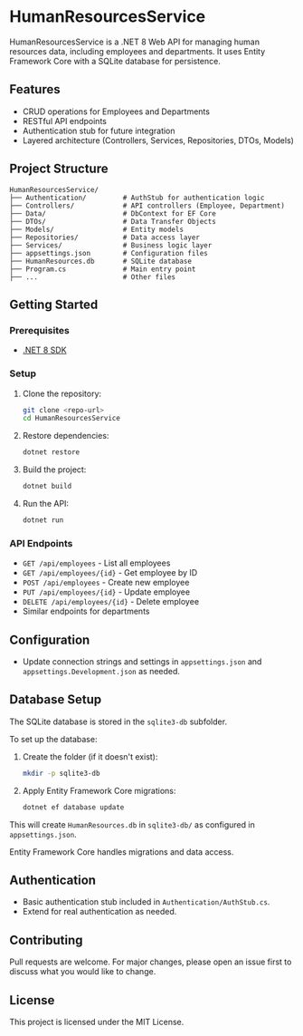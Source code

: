 
# HumanResourcesService

HumanResourcesService is a .NET 8 Web API for managing human resources data, including employees and departments. It uses Entity Framework Core with a SQLite database for persistence.

## Features
- CRUD operations for Employees and Departments
- RESTful API endpoints
- Authentication stub for future integration
- Layered architecture (Controllers, Services, Repositories, DTOs, Models)

## Project Structure
```
HumanResourcesService/
├── Authentication/         # AuthStub for authentication logic
├── Controllers/            # API controllers (Employee, Department)
├── Data/                   # DbContext for EF Core
├── DTOs/                   # Data Transfer Objects
├── Models/                 # Entity models
├── Repositories/           # Data access layer
├── Services/               # Business logic layer
├── appsettings.json        # Configuration files
├── HumanResources.db       # SQLite database
├── Program.cs              # Main entry point
├── ...                     # Other files
```

## Getting Started

### Prerequisites
- [.NET 8 SDK](https://dotnet.microsoft.com/download/dotnet/8.0)

### Setup
1. Clone the repository:
	```bash
	git clone <repo-url>
	cd HumanResourcesService
	```
2. Restore dependencies:
	```bash
	dotnet restore
	```
3. Build the project:
	```bash
	dotnet build
	```
4. Run the API:
	```bash
	dotnet run
	```

### API Endpoints
- `GET /api/employees` - List all employees
- `GET /api/employees/{id}` - Get employee by ID
- `POST /api/employees` - Create new employee
- `PUT /api/employees/{id}` - Update employee
- `DELETE /api/employees/{id}` - Delete employee
- Similar endpoints for departments

## Configuration
- Update connection strings and settings in `appsettings.json` and `appsettings.Development.json` as needed.


## Database Setup

The SQLite database is stored in the `sqlite3-db` subfolder.

To set up the database:
1. Create the folder (if it doesn't exist):
	```bash
	mkdir -p sqlite3-db
	```
2. Apply Entity Framework Core migrations:
	```bash
	dotnet ef database update
	```
This will create `HumanResources.db` in `sqlite3-db/` as configured in `appsettings.json`.

Entity Framework Core handles migrations and data access.

## Authentication
- Basic authentication stub included in `Authentication/AuthStub.cs`.
- Extend for real authentication as needed.

## Contributing
Pull requests are welcome. For major changes, please open an issue first to discuss what you would like to change.

## License
This project is licensed under the MIT License.
